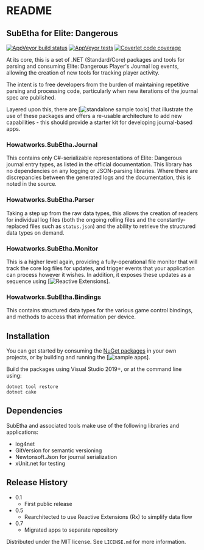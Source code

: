 # README #

## SubEtha for Elite: Dangerous

[![AppVeyor build status](https://img.shields.io/appveyor/ci/johnnysaucepn/subetha/master)](https://ci.appveyor.com/project/johnnysaucepn/subetha/branch/master)
[![AppVeyor tests](https://img.shields.io/appveyor/tests/johnnysaucepn/subetha/master)](https://ci.appveyor.com/project/johnnysaucepn/subetha/build/tests?branch=master)
[![Coverlet code coverage](https://img.shields.io/codecov/c/github/johnnysaucepn/SubEtha/master)](https://codecov.io/gh/johnnysaucepn/SubEtha)

At its core, this is a set of .NET (Standard/Core) packages and tools for parsing and consuming Elite: Dangerous Player's
Journal log events, allowing the creation of new tools for tracking player activity.

The intent is to free developers from the burden of maintaining repetitive parsing and processing code, particularly when
new iterations of the journal spec are published.

Layered upon this, there are [![standalone sample tools](https://github.com/johnnysaucepn/SubEtha.Apps)] that illustrate
the use of these packages and offers a re-usable architecture to add new capabilities - this should provide a starter kit
for developing journal-based apps.

### Howatworks.SubEtha.Journal

This contains only C#-serializable representations of Elite: Dangerous journal entry types, as listed in the official
documentation. This library has no dependencies on any logging or JSON-parsing libraries. Where there are discrepancies
between the generated logs and the documentation, this is noted in the source.

### Howatworks.SubEtha.Parser

Taking a step up from the raw data types, this allows the creation of readers for individual log files (both the ongoing
rolling files and the constantly-replaced files such as `status.json`) and the ability to retrieve the structured data
types on demand.

### Howatworks.SubEtha.Monitor

This is a higher level again, providing a fully-operational file monitor that will track the core log files for updates,
and trigger events that your application can process however it wishes. In addition, it exposes these updates as a sequence
using [![Reactive Extensions](https://www.nuget.org/packages/System.Reactive/)].

### Howatworks.SubEtha.Bindings

This contains structured data types for the various game control bindings, and methods to access that information per
device.

## Installation

You can get started by consuming the [NuGet packages](https://www.nuget.org/packages?q=Howatworks.SubEtha) in your own
projects, or by building and running the [![sample apps](https://github.com/johnnysaucepn/SubEtha.Apps)].

Build the packages using Visual Studio 2019+, or at the command line using:
```
dotnet tool restore
dotnet cake
```

## Dependencies

SubEtha and associated tools make use of the following libraries and applications:
* log4net
* GitVersion for semantic versioning
* Newtonsoft.Json for journal serialization
* xUnit.net for testing

## Release History

* 0.1
  * First public release
* 0.5
  * Rearchitected to use Reactive Extensions (Rx) to simplify data flow
* 0.7
  * Migrated apps to separate repository

  
Distributed under the MIT license. See ``LICENSE.md`` for more information.
